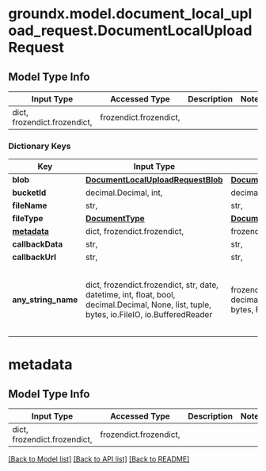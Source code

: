 # groundx.model.document_local_upload_request.DocumentLocalUploadRequest

## Model Type Info
Input Type | Accessed Type | Description | Notes
------------ | ------------- | ------------- | -------------
dict, frozendict.frozendict,  | frozendict.frozendict,  |  | 

### Dictionary Keys
Key | Input Type | Accessed Type | Description | Notes
------------ | ------------- | ------------- | ------------- | -------------
**blob** | [**DocumentLocalUploadRequestBlob**](DocumentLocalUploadRequestBlob.md) | [**DocumentLocalUploadRequestBlob**](DocumentLocalUploadRequestBlob.md) |  | [optional] 
**bucketId** | decimal.Decimal, int,  | decimal.Decimal,  |  | [optional] 
**fileName** | str,  | str,  |  | [optional] 
**fileType** | [**DocumentType**](DocumentType.md) | [**DocumentType**](DocumentType.md) |  | [optional] 
**[metadata](#metadata)** | dict, frozendict.frozendict,  | frozendict.frozendict,  |  | [optional] 
**callbackData** | str,  | str,  |  | [optional] 
**callbackUrl** | str,  | str,  |  | [optional] 
**any_string_name** | dict, frozendict.frozendict, str, date, datetime, int, float, bool, decimal.Decimal, None, list, tuple, bytes, io.FileIO, io.BufferedReader | frozendict.frozendict, str, BoolClass, decimal.Decimal, NoneClass, tuple, bytes, FileIO | any string name can be used but the value must be the correct type | [optional]

# metadata

## Model Type Info
Input Type | Accessed Type | Description | Notes
------------ | ------------- | ------------- | -------------
dict, frozendict.frozendict,  | frozendict.frozendict,  |  | 

[[Back to Model list]](../../README.md#documentation-for-models) [[Back to API list]](../../README.md#documentation-for-api-endpoints) [[Back to README]](../../README.md)

